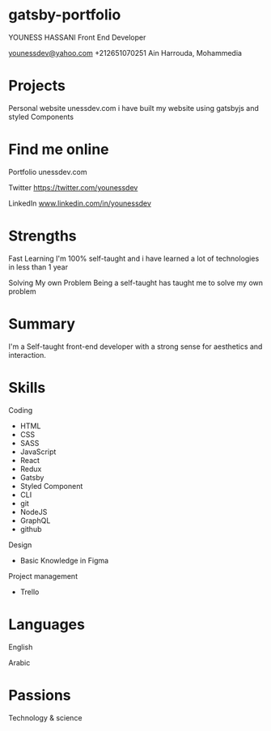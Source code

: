 # gatsby-portfolio

YOUNESS HASSANI
Front End Developer

younessdev@yahoo.com
+212651070251
Ain Harrouda, Mohammedia

Projects
======
Personal website
unessdev.com
i have built my website using gatsbyjs and styled Components 


Find me online
======
Portfolio
unessdev.com

Twitter
https://twitter.com/younessdev

LinkedIn
www.linkedin.com/in/younessdev




Strengths
======
Fast Learning
I'm 100% self-taught and i have learned a lot of technologies in less than 1 year

Solving My own Problem
Being a self-taught has taught me to solve my own problem


Summary
======
I'm a Self-taught front-end developer with a strong sense for aesthetics and interaction.


Skills
======
Coding
 - HTML
 - CSS
 - SASS
 - JavaScript
 - React
 - Redux
 - Gatsby
 - Styled Component
 - CLI
 - git
 - NodeJS
 - GraphQL
 - github

Design
 - Basic Knowledge in Figma

Project management
 - Trello


Languages
======
English

Arabic


Passions
======
Technology & science
